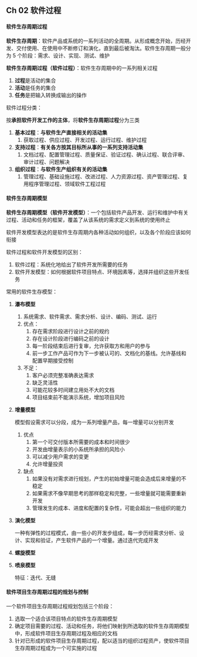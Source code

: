 ## Ch 02  软件过程

#### 软件生存周期过程

**软件生存周期**：软件产品或系统的一系列活动的全周期。从形成概念开始，历经开发、交付使用、在使用中不断修订和演化，直到最后被淘汰。软件生存周期一般分为 $5$ 个阶段：需求、设计、实现、测试、维护

**软件生存周期过程（软件过程）**：软件生存周期中的一系列相关过程

1. **过程**是活动的集合
2. **活动**是任务的集合
3. **任务**是把输入转换成输出的操作



软件过程分类：

按**承担软件开发工作的主体**，将**软件生存周期过程**分为三类

1. **基本过程**：**与软件生产直接相关的活动集** 
	1. 获取过程、供应过程、开发过程、运行过程、维护过程
2. **支持过程**：**有关各方按其目标所从事的一系列支持活动集** 
	1. 文档过程、配置管理过程、质量保证、验证过程、确认过程、联合评审、审计过程、问题解决
3. **组织过程**：**与软件生产组织有关的活动集** 
	1. 管理过程、基础设施过程、改进过程、人力资源过程、资产管理过程、复用程序管理过程、领域软件工程过程



#### 软件生存周期模型

**软件生存周期模型（软件开发模型）**：一个包括软件产品开发、运行和维护中有关过程、活动和任务的框架，覆盖了从该系统的需求定义到系统的使用终止

软件开发模型表达的是软件生存周期内各种活动如何组织，以及各个阶段应该如何衔接



软件过程和软件开发模型的区别：

1. 软件过程：系统化地给出了软件开发所需要的任务
2. 软件开发模型：如何根据软件项目特点、环境因素等，选择并组织这些开发任务



常用的软件生存模型：

1. **瀑布模型** 

	1. 系统需求、软件需求、需求分析、设计、编码、测试、运行
	2. 优点：
		1. 存在需求阶段进行设计之前的规约
		2. 存在设计阶段进行编码之前的设计
		3. 每一阶段结束后进行复审，允许获取方和用户的参与
		4. 前一步工作产品可作为下一步被认可的、文档化的基线。允许基线和配置早期接受控制
	3. 不足：
		1. 客户必须完整准确表达需求
		2. 缺乏灵活性
		3. 可能花较多时间建立用处不大的文档
		4. 项目结束前不能演示系统，增加项目风险

2. **增量模型** 

	模型假设需求可以分段，成为一系列增量产品，每一增量可以分别开发

	1. 优点
		1. 第一个可交付版本所需要的成本和时间很少
		2. 开发由增量表示的小系统所承担的风险小
		3. 可以减少用户需求的变更
		4. 允许增量投资
	2. 缺点
		1. 如果没有对需求进行规划，产生的初始增量可能会造成后来增量的不稳定
		2. 如果需求不像早期思考的那样稳定和完整，一些增量就可能需要重新开发
		3. 管理发生的成本、进度和配置的复杂性，可能会超出一些组织的能力

3. **演化模型** 

	一种有弹性的过程模式，由一些小的开发步组成，每一步历经需求分析、设计、实现和验证，产生软件产品的一个增量。通过迭代完成开发

4. **螺旋模型** 

5. **喷泉模型** 

	特征：迭代、无缝



#### 软件项目生存周期过程的规划与控制

一个软件项目生存周期过程规划包括三个阶段：

1. 选取一个适合该项目特点的软件生存周期模型
2. 确定项目需要的过程、活动和任务，将他们映射到所选取的软件生存周期模型中，形成软件项目生存周期过程及相应的文档
3. 针对已形成的软件项目生存周期过程，配以适当的组织过程资产，使软件项目生存周期过程成为一个可实施的过程